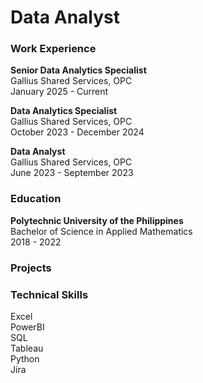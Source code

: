 # Data Analyst

### Work Experience
**Senior Data Analytics Specialist** <br />
Gallius Shared Services, OPC <br />
January 2025 - Current <br />

**Data Analytics Specialist** <br />
Gallius Shared Services, OPC <br />
October 2023 - December 2024 <br />

**Data Analyst** <br />
Gallius Shared Services, OPC <br />
June 2023 - September 2023 <br />

### Education
**Polytechnic University of the Philippines** <br />
Bachelor of Science in Applied Mathematics <br />
2018 - 2022 <br />

### Projects


### Technical Skills
Excel <br />
PowerBI <br />
SQL <br />
Tableau <br />
Python <br />
Jira <br />

